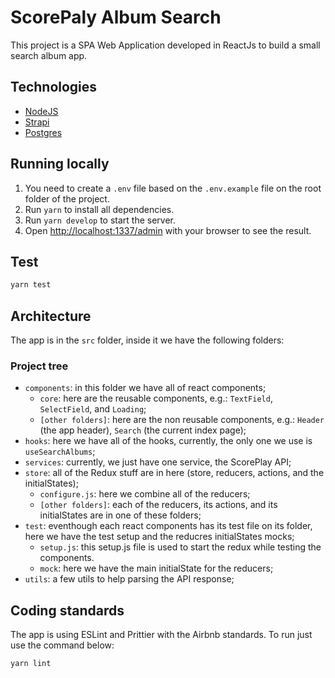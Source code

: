 # ScorePaly Album Search

This project is a SPA Web Application developed in ReactJs to build a small search album app.

## Technologies

- [NodeJS](https://nodejs.org/en/docs/)
- [Strapi](https://strapi.io/documentation/developer-docs/latest/getting-started/introduction.html)
- [Postgres](https://www.postgresql.org/)

## Running locally

1. You need to create a `.env` file based on the `.env.example` file on the root folder of the project.
2. Run `yarn` to install all dependencies.
3. Run `yarn develop` to start the server.
4. Open [http://localhost:1337/admin](http://localhost:1337/admin) with your browser to see the result.

## Test

```sh
yarn test
```

## Architecture

The app is in the `src` folder, inside it we have the following folders:

### Project tree

- `components`: in this folder we have all of react components;
  - `core`: here are the reusable components, e.g.: `TextField`, `SelectField`, and `Loading`;
  - `[other folders]`: here are the non reusable components, e.g.: `Header` (the app header), `Search` (the current index page);
- `hooks`: here we have all of the hooks, currently, the only one we use is `useSearchAlbums`;
- `services`: currently, we just have one service, the ScorePlay API;
- `store`: all of the Redux stuff are in here (store, reducers, actions, and the initialStates);
  - `configure.js`: here we combine all of the reducers;
  - `[other folders]`: each of the reducers, its actions, and its initialStates are in one of these folders;
- `test`: eventhough each react components has its test file on its folder, here we have the test setup and the reducres initialStates mocks;
  - `setup.js`: this setup.js file is used to start the redux while testing the components.
  - `mock`: here we have the main initialState for the reducers;
- `utils`: a few utils to help parsing the API response;

## Coding standards

The app is using ESLint and Prittier with the Airbnb standards. To run just use the command below:

```sh
yarn lint
```
